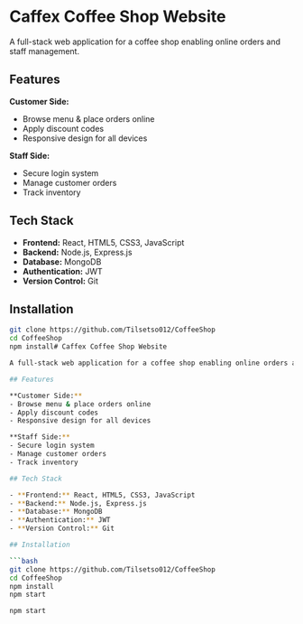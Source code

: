 # Caffex Coffee Shop Website

A full-stack web application for a coffee shop enabling online orders and staff management.

## Features

**Customer Side:**
- Browse menu & place orders online
- Apply discount codes
- Responsive design for all devices

**Staff Side:**
- Secure login system
- Manage customer orders
- Track inventory

## Tech Stack

- **Frontend:** React, HTML5, CSS3, JavaScript
- **Backend:** Node.js, Express.js
- **Database:** MongoDB
- **Authentication:** JWT
- **Version Control:** Git

## Installation

```bash
git clone https://github.com/Tilsetso012/CoffeeShop
cd CoffeeShop
npm install# Caffex Coffee Shop Website

A full-stack web application for a coffee shop enabling online orders and staff management.

## Features

**Customer Side:**
- Browse menu & place orders online
- Apply discount codes
- Responsive design for all devices

**Staff Side:**
- Secure login system
- Manage customer orders
- Track inventory

## Tech Stack

- **Frontend:** React, HTML5, CSS3, JavaScript
- **Backend:** Node.js, Express.js
- **Database:** MongoDB
- **Authentication:** JWT
- **Version Control:** Git

## Installation

```bash
git clone https://github.com/Tilsetso012/CoffeeShop
cd CoffeeShop
npm install
npm start

npm start
